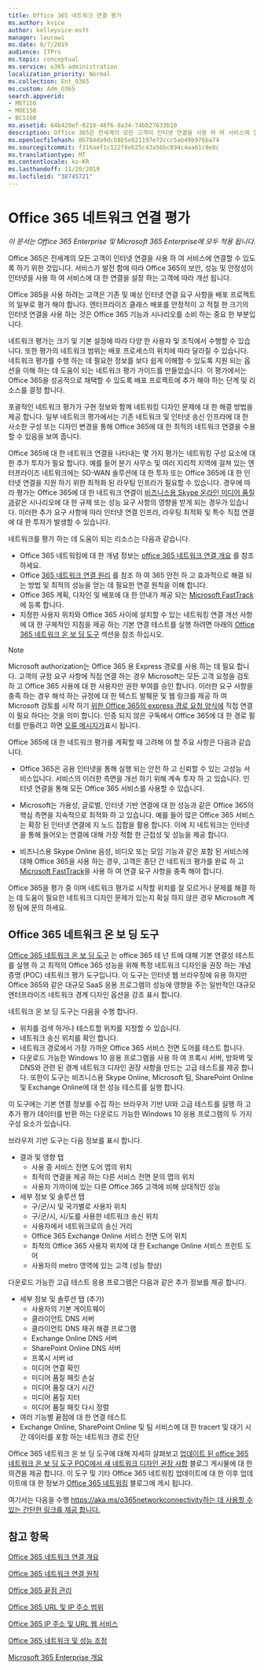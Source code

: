 ```yaml
---
title: Office 365 네트워크 연결 평가
ms.author: kvice
author: kelleyvice-msft
manager: laurawi
ms.date: 8/7/2019
audience: ITPro
ms.topic: conceptual
ms.service: o365-administration
localization_priority: Normal
ms.collection: Ent_O365
ms.custom: Adm_O365
search.appverid:
- MET150
- MOE150
- BCS160
ms.assetid: 64b420ef-0218-48f6-8a34-74bb27633b10
description: Office 365은 전세계의 모든 고객이 인터넷 연결을 사용 하 여 서비스에 연결할 수 있도록 하기 위한 것입니다. 서비스가 발전 함에 따라 Office 365의 보안, 성능 및 안정성이 인터넷을 사용 하 여 서비스에 대 한 연결을 설정 하는 고객에 따라 개선 됩니다.
ms.openlocfilehash: 8b784da9dcb8b5e821197e72ccc5ab49b976ba74
ms.sourcegitcommit: f316aef1c122f8eb25c43a56bc894c4aa61c8e0c
ms.translationtype: MT
ms.contentlocale: ko-KR
ms.lasthandoff: 11/20/2019
ms.locfileid: "38745721"
---
```

# <a name="assessing-office-365-network-connectivity"></a>Office 365 네트워크 연결 평가

*이 문서는 Office 365 Enterprise 및 Microsoft 365 Enterprise에 모두 적용 됩니다.*

Office 365은 전세계의 모든 고객이 인터넷 연결을 사용 하 여 서비스에 연결할 수 있도록 하기 위한 것입니다. 서비스가 발전 함에 따라 Office 365의 보안, 성능 및 안정성이 인터넷을 사용 하 여 서비스에 대 한 연결을 설정 하는 고객에 따라 개선 됩니다.
  
Office 365을 사용 하려는 고객은 기존 및 예상 인터넷 연결 요구 사항을 배포 프로젝트의 일부로 평가 해야 합니다. 엔터프라이즈 클래스 배포를 안정적이 고 적절 한 크기의 인터넷 연결을 사용 하는 것은 Office 365 기능과 시나리오를 소비 하는 중요 한 부분입니다.
  
네트워크 평가는 크기 및 기본 설정에 따라 다양 한 사용자 및 조직에서 수행할 수 있습니다. 또한 평가의 네트워크 범위는 배포 프로세스의 위치에 따라 달라질 수 있습니다. 네트워크 평가를 수행 하는 데 필요한 정보를 보다 쉽게 이해할 수 있도록 지원 되는 옵션을 이해 하는 데 도움이 되는 네트워크 평가 가이드를 만들었습니다. 이 평가에서는 Office 365을 성공적으로 채택할 수 있도록 배포 프로젝트에 추가 해야 하는 단계 및 리소스를 결정 합니다.
  
포괄적인 네트워크 평가가 구현 정보와 함께 네트워킹 디자인 문제에 대 한 해결 방법을 제공 합니다. 일부 네트워크 평가에서는 기존 네트워크 및 인터넷 송신 인프라에 대 한 사소한 구성 또는 디자인 변경을 통해 Office 365에 대 한 최적의 네트워크 연결을 수용할 수 있음을 보여 줍니다.

Office 365에 대 한 네트워크 연결을 나타내는 몇 가지 평가는 네트워킹 구성 요소에 대 한 추가 투자가 필요 합니다. 예를 들어 분기 사무소 및 여러 지리적 지역에 걸쳐 있는 엔터프라이즈 네트워크에는 SD-WAN 솔루션에 대 한 투자 또는 Office 365에 대 한 인터넷 연결을 지원 하기 위한 최적화 된 라우팅 인프라가 필요할 수 있습니다. 경우에 따라 평가는 Office 365에 대 한 네트워크 연결이 [비즈니스용 Skype 온라인 미디어 품질과](https://support.office.com/article/Media-Quality-and-Network-Connectivity-Performance-in-Skype-for-Business-Online-5fe3e01b-34cf-44e0-b897-b0b2a83f0917)같은 시나리오에 대 한 규제 또는 성능 요구 사항의 영향을 받게 되는 경우가 있습니다. 이러한 추가 요구 사항에 따라 인터넷 연결 인프라, 라우팅 최적화 및 특수 직접 연결에 대 한 투자가 발생할 수 있습니다.

네트워크를 평가 하는 데 도움이 되는 리소스는 다음과 같습니다.

- Office 365 네트워킹에 대 한 개념 정보는 [office 365 네트워크 연결 개요](office-365-networking-overview.md) 를 참조 하세요.
- Office [365 네트워크 연결 원리](https://aka.ms/o365networkingprinciples) 를 참조 하 여 365 안전 하 고 효과적으로 해결 되는 방법 및 최적의 성능을 얻는 데 필요한 연결 원칙을 이해 합니다.
- Office 365 계획, 디자인 및 배포에 대 한 안내가 제공 되는 [Microsoft FastTrack](https://www.microsoft.com/fasttrack) 에 등록 합니다. 
- 지정한 사용자 위치와 Office 365 사이에 설치할 수 있는 네트워킹 연결 개선 사항에 대 한 구체적인 지침을 제공 하는 기본 연결 테스트를 실행 하려면 아래의 [Office 365 네트워크 온 보 딩 도구](assessing-network-connectivity.md#the-office-365-network-onboarding-tool) 섹션을 참조 하십시오.

> [!NOTE]
> Microsoft authorization는 Office 365 용 Express 경로를 사용 하는 데 필요 합니다. 고객의 규정 요구 사항에 직접 연결 하는 경우 Microsoft는 모든 고객 요청을 검토 하 고 Office 365 사용에 대 한 사용자만 권한 부여를 승인 합니다. 이러한 요구 사항을 충족 하는 경우 해석 하는 규정에 대 한 텍스트 발췌문 및 웹 링크를 제공 하 여 Microsoft 검토를 시작 하기 [위한 Office 365의 express 경로 요청 양식에](https://aka.ms/O365ERReview) 직접 연결이 필요 하다는 것을 의미 합니다. 인증 되지 않은 구독에서 Office 365에 대 한 경로 필터를 만들려고 하면 [오류 메시지가](https://support.microsoft.com/kb/3181709)표시 됩니다.
  
Office 365에 대 한 네트워크 평가를 계획할 때 고려해 야 할 주요 사항은 다음과 같습니다.
  
- Office 365은 공용 인터넷을 통해 실행 되는 안전 하 고 신뢰할 수 있는 고성능 서비스입니다. 서비스의 이러한 측면을 개선 하기 위해 계속 투자 하 고 있습니다. 인터넷 연결을 통해 모든 Office 365 서비스를 사용할 수 있습니다.

- Microsoft는 가용성, 글로벌, 인터넷 기반 연결에 대 한 성능과 같은 Office 365의 핵심 측면을 지속적으로 최적화 하 고 있습니다. 예를 들어 많은 Office 365 서비스는 확장 된 인터넷 연결에 지 노드 집합을 활용 합니다. 이에 지 네트워크는 인터넷을 통해 들어오는 연결에 대해 가장 적합 한 근접성 및 성능을 제공 합니다.

- 비즈니스용 Skype Online 음성, 비디오 또는 모임 기능과 같은 포함 된 서비스에 대해 Office 365을 사용 하는 경우, 고객은 종단 간 네트워크 평가를 완료 하 고 [Microsoft FastTrack](https://www.microsoft.com/fasttrack)을 사용 하 여 연결 요구 사항을 충족 해야 합니다.

Office 365을 평가 중 이며 네트워크 평가로 시작할 위치를 잘 모르거나 문제를 해결 하는 데 도움이 필요한 네트워크 디자인 문제가 있는지 확실 하지 않은 경우 Microsoft 계정 팀에 문의 하세요.

## <a name="the-office-365-network-onboarding-tool"></a>Office 365 네트워크 온 보 딩 도구

[Office 365 네트워크 온 보 딩 도구](https://aka.ms/netonboard) 는 office 365 테 넌 트에 대해 기본 연결성 테스트를 실행 하 고 최적의 Office 365 성능을 위해 특정 네트워크 디자인을 권장 하는 개념 증명 (POC) 네트워크 평가 도구입니다. 이 도구는 인터넷 웹 브라우징에 유용 하지만 Office 365와 같은 대규모 SaaS 응용 프로그램의 성능에 영향을 주는 일반적인 대규모 엔터프라이즈 네트워크 경계 디자인 옵션을 강조 표시 합니다.

네트워크 온 보 딩 도구는 다음을 수행 합니다.

- 위치를 검색 하거나 테스트할 위치를 지정할 수 있습니다.
- 네트워크 송신 위치를 확인 합니다.
- 네트워크 경로에서 가장 가까운 Office 365 서비스 전면 도어를 테스트 합니다.
- 다운로드 가능한 Windows 10 응용 프로그램을 사용 하 여 프록시 서버, 방화벽 및 DNS와 관련 된 경계 네트워크 디자인 권장 사항을 만드는 고급 테스트를 제공 합니다. 또한이 도구는 비즈니스용 Skype Online, Microsoft 팀, SharePoint Online 및 Exchange Online에 대 한 성능 테스트를 실행 합니다.

이 도구에는 기본 연결 정보를 수집 하는 브라우저 기반 UI와 고급 테스트를 실행 하 고 추가 평가 데이터를 반환 하는 다운로드 가능한 Windows 10 응용 프로그램의 두 가지 구성 요소가 있습니다.

브라우저 기반 도구는 다음 정보를 표시 합니다.

- 결과 및 영향 탭
  - 사용 중 서비스 전면 도어 맵의 위치
  - 최적의 연결을 제공 하는 다른 서비스 전면 문의 맵의 위치
  - 사용자 가까이에 있는 다른 Office 365 고객에 비해 상대적인 성능
- 세부 정보 및 솔루션 탭
  - 구/군/시 및 국가별로 사용자 위치
  - 구/군/시, 시/도를 사용한 네트워크 송신 위치
  - 사용자에서 네트워크로의 송신 거리
  - Office 365 Exchange Online 서비스 전면 도어 위치
  - 최적의 Office 365 사용자 위치에 대 한 Exchange Online 서비스 프런트 도어
  - 사용자의 metro 영역에 있는 고객 (성능 향상)

다운로드 가능한 고급 테스트 응용 프로그램은 다음과 같은 추가 정보를 제공 합니다.

- 세부 정보 및 솔루션 탭 (추가)
  - 사용자의 기본 게이트웨이
  - 클라이언트 DNS 서버
  - 클라이언트 DNS 재귀 해결 프로그램
  - Exchange Online DNS 서버
  - SharePoint Online DNS 서버
  - 프록시 서버 id
  - 미디어 연결 확인
  - 미디어 품질 패킷 손실
  - 미디어 품질 대기 시간
  - 미디어 품질 지터
  - 미디어 품질 패킷 다시 정렬
- 여러 기능별 끝점에 대 한 연결 테스트
- Exchange Online, SharePoint Online 및 팀 서비스에 대 한 tracert 및 대기 시간 데이터를 포함 하는 네트워크 경로 진단

Office 365 네트워크 온 보 딩 도구에 대해 자세히 살펴보고 [업데이트 된 office 365 네트워크 온 보 딩 도구 POC에서 새 네트워크 디자인 권장 사항](https://techcommunity.microsoft.com/t5/Office-365-Networking/Updated-Office-365-Network-Onboarding-Tool-POC-with-new-network/m-p/711130#M130) 블로그 게시물에 대 한 의견을 제공 합니다. 이 도구 및 기타 Office 365 네트워킹 업데이트에 대 한 이후 업데이트에 대 한 정보가 [Office 365 네트워킹](https://techcommunity.microsoft.com/t5/Office-365-Networking/bd-p/Office365Networking) 블로그에 게시 됩니다.
  
여기서는 다음을 수행 [ https://aka.ms/o365networkconnectivity하는 데 사용할 수 있는 간단한 링크를 제공 합니다.](https://aka.ms/o365networkconnectivity)
  
## <a name="see-also"></a>참고 항목

[Office 365 네트워크 연결 개요](office-365-networking-overview.md)

[Office 365 네트워크 연결 원칙](https://aka.ms/o365networkingprinciples)

[Office 365 끝점 관리](managing-office-365-endpoints.md)

[Office 365 URL 및 IP 주소 범위](urls-and-ip-address-ranges.md)

[Office 365 IP 주소 및 URL 웹 서비스](office-365-ip-web-service.md)

[Office 365 네트워크 및 성능 조정](network-planning-and-performance.md)

[Microsoft 365 Enterprise 개요](https://docs.microsoft.com/microsoft-365/enterprise/microsoft-365-overview)
